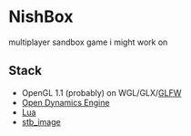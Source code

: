 # NishBox

multiplayer sandbox game i might work on

## Stack
 - OpenGL 1.1 (probably) on WGL/GLX/[GLFW](https://www.glfw.org/)
 - [Open Dynamics Engine](https://ode.org)
 - [Lua](https://lua.org)
 - [stb_image](https://github.com/nothings/stb)
